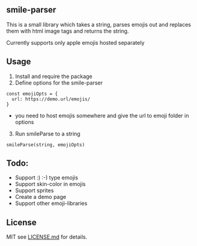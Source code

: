 ## smile-parser
This is a small library which takes a string, parses emojis out and replaces them with html image tags and returns the string.

Currently supports only apple emojis hosted separately

## Usage

1. Install and require the package
2. Define options for the smile-parser
```
const emojiOpts = {
  url: https://demo.url/emojis/
}
```
  * you need to host emojis somewhere and give the url to emoji folder in options

3. Run smileParse to a string
```
smileParse(string, emojiOpts)
```

## Todo:
* Support :) :-) type emojis
* Support skin-color in emojis
* Support sprites
* Create a demo page
* Support other emoji-libraries

## License
MIT see [LICENSE.md](https://github.com/jlumme/smile-parser/blob/master/LICENSE) for details.

